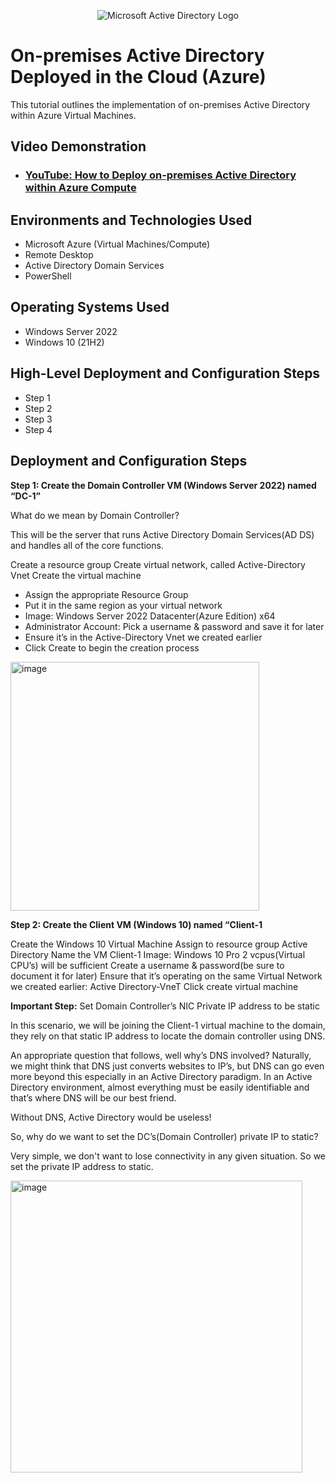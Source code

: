 <p align="center">
<img src="https://i.imgur.com/pU5A58S.png" alt="Microsoft Active Directory Logo"/>
</p>

<h1>On-premises Active Directory Deployed in the Cloud (Azure)</h1>
This tutorial outlines the implementation of on-premises Active Directory within Azure Virtual Machines.<br />


<h2>Video Demonstration</h2>

- ### [YouTube: How to Deploy on-premises Active Directory within Azure Compute](https://www.youtube.com)

<h2>Environments and Technologies Used</h2>

- Microsoft Azure (Virtual Machines/Compute)
- Remote Desktop
- Active Directory Domain Services
- PowerShell

<h2>Operating Systems Used </h2>

- Windows Server 2022
- Windows 10 (21H2)

<h2>High-Level Deployment and Configuration Steps</h2>

- Step 1
- Step 2
- Step 3
- Step 4

<h2>Deployment and Configuration Steps</h2>

**Step 1: Create the Domain Controller VM (Windows Server 2022) named “DC-1”**

What do we mean by Domain Controller? 

This will be the server that runs Active Directory Domain Services(AD DS) and handles all of the core functions.

Create a resource group
Create virtual network, called Active-Directory Vnet
Create the virtual machine
- Assign the appropriate Resource Group
- Put it in the same region as your virtual network
- Image: Windows Server 2022 Datacenter(Azure Edition) x64
- Administrator Account: Pick a username & password and save it for later
- Ensure it’s in the Active-Directory Vnet we created earlier
- Click Create to begin the creation process 

<img width="398" alt="image" src="https://github.com/user-attachments/assets/d93456ea-bf7e-427e-94b1-b7d5ab97f700" />

**Step 2: Create the Client VM (Windows 10) named “Client-1**

Create the Windows 10 Virtual Machine 
Assign to resource group Active Directory
Name the VM Client-1
Image: Windows 10 Pro
2 vcpus(Virtual CPU’s) will be sufficient
Create a username & password(be sure to document it for later)
Ensure that it’s operating on the same Virtual Network we created earlier: Active Directory-VneT
Click create virtual machine

**Important Step:** Set Domain Controller’s NIC Private IP address to be static

In this scenario, we will be joining the Client-1 virtual machine to the domain, they rely on that static IP address to locate the domain controller using DNS. 

An appropriate question that follows, well why’s DNS involved? Naturally, we might think that DNS just converts websites to IP’s, but DNS can go even more beyond this especially in an Active Directory paradigm. In an Active Directory environment, almost everything must be easily identifiable and that’s where DNS will be our best friend. 

Without DNS, Active Directory would be useless!

So, why do we want to set the DC’s(Domain Controller) private IP to static? 

Very simple, we don't want to lose connectivity in any given situation. So we set the private IP address to static. 

<img width="467" alt="image" src="https://github.com/user-attachments/assets/b8e96c08-5ffe-4a4a-95e1-a4531071ef91" />























